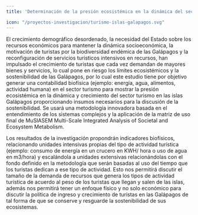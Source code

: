 ```yaml
---
title: 'Determinación de la presión ecosistémica en la dinámica del sector turismo en las islas Galápagos'

icon: "/proyectos-investigacion/turismo-islas-galapagos.svg"
---
```


El crecimiento demográfico desordenado, la necesidad del Estado sobre los recursos económicos para mantener la dinámica socioeconómica, la motivación de turistas por la biodiversidad endémica de las Galápagos y la reconfiguración de servicios turísticos intensivos en recursos, han impulsado el crecimiento de turistas que cada vez demandan de mayores bienes y servicios, lo cual pone en riesgo los límites ecosistémicos y la sostenibilidad de las Galápagos, por lo cual este estudio tiene por objetivo generar una contabilidad biofísica (ejemplo: energía, agua, alimentos, actividad humana) en el sector turismo para mostrar la presión ecosistémica en la dinámica y crecimiento del sector turismo en las islas Galápagos proporcionando insumos necesarios para la discusión de la sostenibilidad. Se usará una metodología innovadora basada en el entendimiento de los sistemas complejos y la aplicación de la matriz de uso final de MuSIASEM Multi-Scale Integrated Analysis of Societal and Ecosystem Metabolism. 

Los resultados de la investigación propondrán indicadores biofísicos, relacionando unidades intensivas propias del tipo de actividad turística (ejemplo: consumo de energía en un crucero en KWH/ hora o uso de agua en m3/hora) y escalándola a unidades extensivas relacionándolas con el fondo definido en la metodología que serán basadas al uso del tiempo que los turistas dedican a ese tipo de actividad. Esto nos permitirá discutir el tamaño de la demanda de recursos que genera los tipos de actividad turística de acuerdo al peso de los turistas que llegan y salen de las islas, además nos permitirá tener un enfoque físico y no solo económico para discutir la política de ingreso y crecimiento de turistas en las Galápagos de tal forma de que se conserve y resguarde la sostenibilidad de sus ecosistemas.
